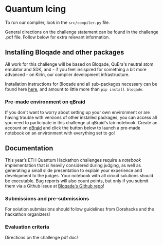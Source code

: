 # Quantum Icing
To run our compiler, look in the `src/compiler.py` file.


General directions on the challenge statement can be found in the challenge .pdf file. Follow below for extra relevant information.

## Installing Bloqade and other packages 

All work for this challenge will be based on Bloqade, QuEra's neutral atom emulator and SDK, and - if you feel insispired for something a bit more advanced - on Kirin, our compiler development infrastructure.

Installation instructions for Bloqade and all sub-packages necessary can be found here [here](https://bloqade.quera.com/latest/), and amount to little more than `pip install bloqade`. 

### Pre-made environment on qBraid

If you don't want to worry about setting up your own environment or are having trouble with versions of other installed packages, you can access all you need to participate in this challenge at qBraid's lab notebook. Create an account on [qBraid](https://www.qbraid.com/) and click the button below to launch a pre-made notebook on an environment with everything set to go!


## Documentation

This year’s ETH Quantum Hackathon challenges require a _notebook_ implementation that is heavily considered during judging, as well as generating a small slide presentation to explain your experience and development to the judges. Your notebook with all circuit solutions should be executable. Bug reports will also count points, but only if you submit them via a Github issue at [Bloqade's Github repo](https://github.com/QuEraComputing/bloqade-circuit)!

### Submissions and pre-submissions

For solution submissions should follow guidelines from Dorahacks and the hackathon organizers!

### Evaluation criteria

Directions on the challenge pdf doc!
